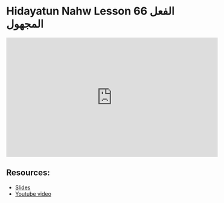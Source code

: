 # Hidayatun Nahw Lesson 66 الفعل المجهول            
                
<iframe width="560" height="315" src="https://www.youtube-nocookie.com/embed/Hu0Uv0a1vbw?start=0" frameborder="0" allow="accelerometer; autoplay; encrypted-media; gyroscope; picture-in-picture" allowfullscreen="allowfullscreen">
</iframe><BR>

## Resources:
- [Slides](https://github.com/arshare/resources_balagha_pdfs)
- [Youtube video](https://www.youtube.com/watch?v=Hu0Uv0a1vbw&list=PLzn0qdi6JpdtdAyaM2yvvY1Yk9i4EpLHD&index=129)

